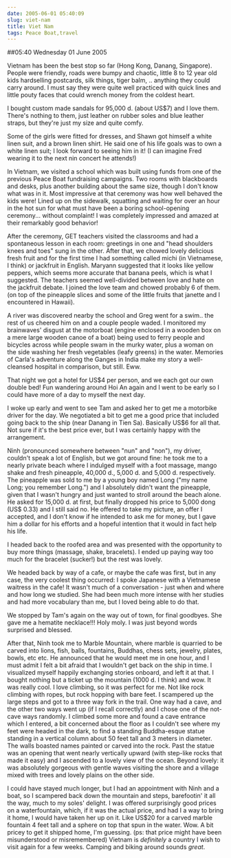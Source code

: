 ```yaml
---
date: 2005-06-01 05:40:09
slug: viet-nam
title: Viet Nam
tags: Peace Boat,travel
---
```


##05:40 Wednesday 01 June 2005

Vietnam has been the best stop so far (Hong Kong, Danang, Singapore).  People were friendly, roads were bumpy and chaotic, little 8 to 12 year old kids hardselling postcards, silk things, tiger balm, .. anything they could carry around.  I must say they were quite well practiced with quick lines and little pouty faces that could wrench money from the coldest heart.

I bought custom made sandals for 95,000 d. (about US$7) and I love them. There's nothing to them, just leather on rubber soles and blue leather straps, but they're just my size and quite comfy.

Some of the girls were fitted for dresses, and Shawn got himself a white linen suit, and a brown linen shirt.  He said one of his life goals was to own a white linen suit; I look forward to seeing him in it!  (I can imagine Fred wearing it to the next nin concert he attends!)

In Vietnam, we visited a school which was built using funds from one of the previous Peace Boat fundraising campaigns.  Two rooms with blackboards and desks, plus another building about the same size, though I don't know what was in it.  Most impressive at that ceremony was how well behaved the kids were!  Lined up on the sidewalk, squatting and waiting for over an hour in the hot sun for what must have been a boring school-opening ceremony... without complaint! I was completely impressed and amazed at their remarkably good behavior!

After the ceremony, GET teachers visited the classrooms and had a spontaneous lesson in each room: greetings in one and "head shoulders knees and toes" sung in the other.  After that, we chowed lovely delicious fresh fruit and for the first time I had something called michi (in Vietnamese, I think) or jackfruit in English. Maryann suggested that it looks like yellow peppers, which seems more accurate that banana peels, which is what I suggested.  The teachers seemed well-divided between love and hate on the jackfruit debate.  I joined the love team and chowed probably 6 of them.  (on top of the pineapple slices and some of the little fruits that janette and I encountered in Hawaii).

A river was discovered nearby the school and Greg went for a swim.. the rest of us cheered him on and a couple people waded.  I monitored my brainwaves' disgust at the motorboat (engine enclosed in a wooden box on a mere large wooden canoe of a boat) being used to ferry people and bicycles across while people swam in the murky water, plus a woman on the side washing her fresh vegetables (leafy greens) in the water.  Memories of Carla's adventure along the Ganges in India make my story a well-cleansed hospital in comparison, but still.  Eww.

That night we got a hotel for US$4 per person, and we each got our own double bed!  Fun wandering around Hoi An again and I went to be early so I could have more of a day to myself the next day.

I woke up early and went to see Tam and asked her to get me a motorbike driver for the day.  We negotiated a bit to get me a good price that included going back to the ship (near Danang in Tien Sa).  Basically US$6 for all that.  Not sure if it's the best price ever, but I was certainly happy with the arrangement.

Ninh (pronounced somewhere between "nun" and "non"), my driver, couldn't speak a lot of English, but we got around fine: he took me to a nearly private beach where I indulged myself with a foot massage, mango shake and fresh pineapple, 40,000 d., 5,000 d. and 5,000 d. respectively.  The pineapple was sold to me by a young boy named Long ("my name Long; you remember Long.") and I absolutely didn't want the pineapple, given that I wasn't hungry and just wanted to stroll around the beach alone.  He asked for 15,000 d. at first, but finally dropped his price to 5,000 dong (US$ 0.33) and I still said no.  He offered to take my picture, an offer I accepted, and I don't know if he intended to ask me for money, but I gave him a dollar for his efforts and a hopeful intention that it would in fact help his life.

I headed back to the roofed area and was presented with the opportunity to buy more things (massage, shake, bracelets).  I ended up paying way too much for the bracelet (sucker!) but the rest was lovely.

We headed back by way of a cafe, or maybe the cafe was first, but in any case, the very coolest thing occurred: I spoke Japanese with a Vietnamese waitress in the cafe!  It wasn't much of a conversation - just when and where and how long we studied.  She had been much more intense with her studies and had more vocabulary than me, but I loved being able to do that.

We stopped by Tam's again on the way out of town, for final goodbyes.  She gave me a hematite necklace!!!  Holy moly. I was just beyond words surprised and blessed.

After that, Ninh took me to Marble Mountain, where marble is quarried to be carved into lions, fish, balls, fountains, Buddhas, chess sets, jewelry, plates, bowls, etc etc. He announced that he would meet me in one hour, and I must admit I felt a bit afraid that I wouldn't get back on the ship in time.  I visualized myself happily exchanging stories onboard, and left it at that. I bought nothing but a ticket up the mountain (1000 d. I think) and wow.  It was really cool.  I love climbing, so it was perfect for me.  Not like rock climbing with ropes, but rock hopping with bare feet.  I scampered up the large steps and got to a three way fork in the trail.  One way had a cave, and the other two ways went up (if I recall correctly) and I chose one of the not-cave ways randomly.  I climbed some more and found a cave entrance which I entered, a bit concerned about the floor as I couldn't see where my feet were headed in the dark, to find a standing Buddha-esque statue standing in a vertical column about 50 feet tall and 3 meters in diameter.  The walls boasted names painted or carved into the rock.  Past the statue was an opening that went nearly vertically upward (with step-like rocks that made it easy) and I ascended to a lovely view of the ocean.  Beyond lovely: it was absolutely gorgeous with gentle waves visiting the shore and a village mixed with trees and lovely plains on the other side.

I could have stayed much longer, but I had an appointment with Ninh and a boat, so I scampered back down the mountain and steps, barefootin' it all the way, much to my soles' delight.  I was offered surprisingly good prices on a waterfountain, which, if it was the actual price, and had I a way to bring it home, I would have taken her up on it.  Like US$20 for a carved marble fountain 4 feet tall and a sphere on top that spun in the water.  Wow.  A bit pricey to get it shipped home, I'm guessing. (ps: that price might have been misunderstood or misremembered)  Vietnam is *definitely* a country I wish to visit again for a few weeks.  Camping and biking around sounds *great*.

